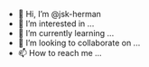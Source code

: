 - 👋 Hi, I’m @jsk-herman
- 👀 I’m interested in ...
- 🌱 I’m currently learning ...
- 💞️ I’m looking to collaborate on ...
- 📫 How to reach me ...

<!---
jsk-herman/jsk-herman is a ✨ special ✨ repository because its `README.md` (this file) appears on your GitHub profile.
You can click the Preview link to take a look at your changes.
--->
